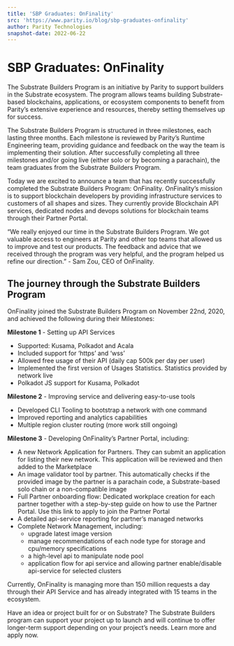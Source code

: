 ```yaml
---
title: 'SBP Graduates: OnFinality'
src: 'https://www.parity.io/blog/sbp-graduates-onfinality'
author: Parity Technologies
snapshot-date: 2022-06-22
---
```


# SBP Graduates: OnFinality

The Substrate Builders Program is an initiative by Parity to support builders in the Substrate ecosystem. The program allows teams building Substrate-based blockchains, applications, or ecosystem components to benefit from Parity’s extensive experience and resources, thereby setting themselves up for success.

The Substrate Builders Program is structured in three milestones, each lasting three months. Each milestone is reviewed by Parity’s Runtime Engineering team, providing guidance and feedback on the way the team is implementing their solution. After successfully completing all three milestones and/or going live (either solo or by becoming a parachain), the team graduates from the Substrate Builders Program.

Today we are excited to announce a team that has recently successfully completed the Substrate Builders Program: OnFinality. OnFinality’s mission is to support blockchain developers by providing infrastructure services to customers of all shapes and sizes. They currently provide Blockchain API services, dedicated nodes and devops solutions for blockchain teams through their Partner Portal.

“We really enjoyed our time in the Substrate Builders Program. We got valuable access to engineers at Parity and other top teams that allowed us to improve and test our products. The feedback and advice that we received through the program was very helpful, and the program helped us refine our direction.” - Sam Zou, CEO of OnFinality.

## The journey through the Substrate Builders Program

OnFinality joined the Substrate Builders Program on November 22nd, 2020, and achieved the following during their Milestones:

**Milestone 1** - Setting up API Services

* Supported: Kusama, Polkadot and Acala
* Included support for ‘https’ and ‘wss’
* Allowed free usage of their API (daily cap 500k per day per user)
* Implemented the first version of Usages Statistics. Statistics provided by network live
* Polkadot JS support for Kusama, Polkadot

**Milestone 2** - Improving service and delivering easy-to-use tools

* Developed CLI Tooling to bootstrap a network with one command
* Improved reporting and analytics capabilities
* Multiple region cluster routing (more work still ongoing)

**Milestone 3** - Developing OnFinality’s Partner Portal, including:

* A new Network Application for Partners. They can submit an application for listing their new network. This application will be reviewed and then added to the Marketplace
* An image validator tool by partner. This automatically checks if the provided image by the partner is a parachain code, a Substrate-based solo chain or a non-compatible image
* Full Partner onboarding flow: Dedicated workplace creation for each partner together with a step-by-step guide on how to use the Partner Portal. Use this link to apply to join the Partner Portal
* A detailed api-service reporting for partner’s managed networks
* Complete Network Management, including:
    * upgrade latest image version
    * manage recommendations of each node type for storage and cpu/memory specifications
    * a high-level api to manipulate node pool
    * application flow for api service and allowing partner enable/disable api-service for selected clusters

Currently, OnFinality is managing more than 150 million requests a day through their API Service and has already integrated with 15 teams in the ecosystem.

Have an idea or project built for or on Substrate? The Substrate Builders program can support your project up to launch and will continue to offer longer-term support depending on your project’s needs. Learn more and apply now.
